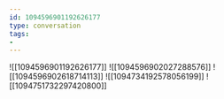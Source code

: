 ```yaml
---
id: 1094596901192626177
type: conversation
tags:
- 
---
```

![[1094596901192626177]]
![[1094596902027288576]]
![[1094596902618714113]]
![[1094734192578056199]]
![[1094751732297420800]]

